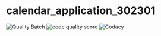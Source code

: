 # calendar_application_302301

![Quality Batch](https://www.code-inspector.com/project/24935/status/svg)
![code quality score](https://www.code-inspector.com/project/24935/score/svg)
![Codacy](https://app.codacy.com/gh/meghasgowda99/calendar_application_302301/dashboard?branch=main)
